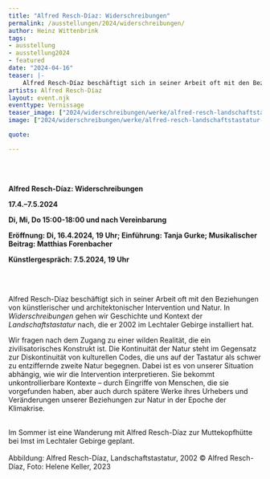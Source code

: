```yaml
---
title: "Alfred Resch-Díaz: Widerschreibungen"
permalink: /ausstellungen/2024/widerschreibungen/
author: Heinz Wittenbrink
tags:
- ausstellung
- ausstellung2024
- featured
date: "2024-04-16"
teaser: |-
    Alfred Resch-Díaz beschäftigt sich in seiner Arbeit oft mit den Beziehungen von künstlerischer und architektonischer Intervention und Natur. In Widerschreibungen gehen wir Geschichte und Kontext der Landschaftstastatur nach, die er 2002 im Lechtaler Gebirge installiert hat. 
artists: Alfred Resch-Díaz
layout: event.njk
eventtype: Vernissage
teaser_image: ["2024/widerschreibungen/werke/alfred-resch-landschaftstastatur-2002-bild-helene-keller-2023", "Alfred Resch: Landschaftstastatur (2002). Bild: Helene Keller (2023)"]
image: ["2024/widerschreibungen/werke/alfred-resch-landschaftstastatur-2002-bild-helene-keller-2023", "Alfred Resch: Landschaftstastatur (2002). Bild: Helene Keller (2023)"]

quote:

---
```


<br/>

<br/>

**Alfred Resch-Díaz: Widerschreibungen**

**17.4.–7.5.2024** 

**Di, Mi, Do 15:00-18:00 und nach Vereinbarung**

**Eröffnung: Di, 16.4.2024, 19 Uhr; Einführung: Tanja Gurke; Musikalischer Beitrag: Matthias Forenbacher**

**Künstlergespräch: 7.5.2024, 19 Uhr**


<br/>

<br/>

 Alfred Resch-Díaz beschäftigt sich in seiner Arbeit oft mit den Beziehungen von künstlerischer und architektonischer Intervention und Natur. In *Widerschreibungen* gehen wir Geschichte und Kontext der *Landschaftstastatur* nach, die er 2002 im Lechtaler Gebirge installiert hat. 
 
Wir fragen nach dem Zugang zu einer wilden Realität, die ein zivilisatorisches Konstrukt ist. Die Kontinuität der Natur steht im Gegensatz zur Diskontinuität von kulturellen Codes, die uns auf der Tastatur als schwer zu entziffernde zweite Natur begegnen. Dabei ist es von unserer Situation abhängig, wie wir die Intervention interpretieren. Sie bekommt unkontrollierbare Kontexte – durch Eingriffe von Menschen, die sie vorgefunden haben, aber auch durch spätere Werke ihres Urhebers und Veränderungen unserer Beziehungen zur Natur in der Epoche der Klimakrise.


<br/>
Im Sommer ist eine Wanderung mit Alfred Resch-Díaz zur Muttekopfhütte bei Imst im Lechtaler Gebirge geplant.
<br/>

<br/>
Abbildung: Alfred Resch-Díaz, Landschaftstastatur, 2002 © Alfred Resch-Díaz, Foto: Helene Keller, 2023
